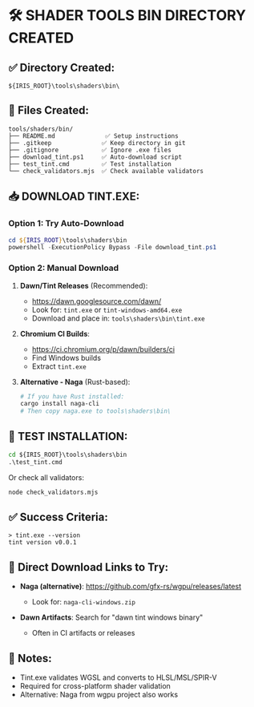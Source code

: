# 🛠️ SHADER TOOLS BIN DIRECTORY CREATED

## ✅ Directory Created:
`${IRIS_ROOT}\tools\shaders\bin\`

## 📁 Files Created:
```
tools/shaders/bin/
├── README.md              ✅ Setup instructions
├── .gitkeep              ✅ Keep directory in git
├── .gitignore            ✅ Ignore .exe files
├── download_tint.ps1     ✅ Auto-download script
├── test_tint.cmd         ✅ Test installation
└── check_validators.mjs  ✅ Check available validators
```

## 📥 DOWNLOAD TINT.EXE:

### Option 1: Try Auto-Download
```powershell
cd ${IRIS_ROOT}\tools\shaders\bin
powershell -ExecutionPolicy Bypass -File download_tint.ps1
```

### Option 2: Manual Download

1. **Dawn/Tint Releases** (Recommended):
   - https://dawn.googlesource.com/dawn/
   - Look for: `tint.exe` or `tint-windows-amd64.exe`
   - Download and place in: `tools\shaders\bin\tint.exe`

2. **Chromium CI Builds**:
   - https://ci.chromium.org/p/dawn/builders/ci
   - Find Windows builds
   - Extract `tint.exe`

3. **Alternative - Naga** (Rust-based):
   ```bash
   # If you have Rust installed:
   cargo install naga-cli
   # Then copy naga.exe to tools\shaders\bin\
   ```

## 🧪 TEST INSTALLATION:

```cmd
cd ${IRIS_ROOT}\tools\shaders\bin
.\test_tint.cmd
```

Or check all validators:
```bash
node check_validators.mjs
```

## ✅ Success Criteria:
```
> tint.exe --version
tint version v0.0.1
```

## 🔗 Direct Download Links to Try:

- **Naga (alternative)**: https://github.com/gfx-rs/wgpu/releases/latest
  - Look for: `naga-cli-windows.zip`
  
- **Dawn Artifacts**: Search for "dawn tint windows binary" 
  - Often in CI artifacts or releases

## 📝 Notes:
- Tint.exe validates WGSL and converts to HLSL/MSL/SPIR-V
- Required for cross-platform shader validation
- Alternative: Naga from wgpu project also works
